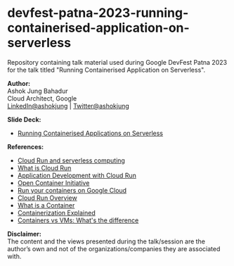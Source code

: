 # devfest-patna-2023-running-containerised-application-on-serverless
Repository containing talk material used during Google DevFest Patna 2023 for the talk titled "Running Containerised Application on Serverless".

**Author:**</br>
Ashok Jung Bahadur</br>
Cloud Architect, Google</br>
[LinkedIn@ashokjung](https://www.linkedin.com/in/ashokjung/) | [Twitter@ashokjung](https://twitter.com/ashokjung)

**Slide Deck:**
- [Running Containerised Applications on Serverless](https://github.com/ashokjung/devfest-patna-2023-running-containerised-application-on-serverless/blob/main/Google_DevFest_Patna_2023_Running%20Containerised%20Application%20on%20Serverless-%20Cloud%20Run.pdf)

  
**References:**
- [Cloud Run and serverless computing](https://developers.google.com/learn/pathways/cloud-run-serverless-computing)
- [What is Cloud Run](https://cloud.google.com/run/docs/overview/what-is-cloud-run)
- [Application Development with Cloud Run](https://www.cloudskillsboost.google/course_templates/371)
- [Open Container Initiative](https://opencontainers.org/about/overview/)
- [Run your containers on Google Cloud](https://www.youtube.com/watch?v=jh0fPT-AWwM)
- [Cloud Run Overview](https://www.youtube.com/watch?v=gx8VTa1c8DA)
- [What is a Container](https://www.youtube.com/watch?v=EnJ7qX9fkcU)
- [ Containerization Explained](https://www.youtube.com/watch?v=0qotVMX-J5s)
- [ Containers vs VMs: What's the difference](https://www.youtube.com/watch?v=cjXI-yxqGTI)

**Disclaimer:**</br>
The content and the views presented during the talk/session are the author’s own and not of the organizations/companies they are associated with.
